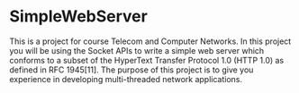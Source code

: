 # SimpleWebServer
This is a project for course Telecom and Computer Networks.
In this project you will be using the Socket APIs to write a simple web server
which conforms to a subset of the HyperText Transfer Protocol 1.0 (HTTP 1.0) as defined in RFC 1945[11].
The purpose of this project is to give you experience in developing multi-threaded network applications.
